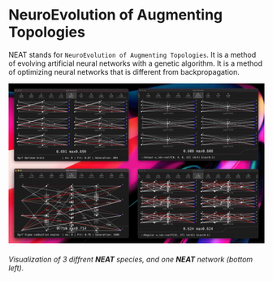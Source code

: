 # NeuroEvolution of Augmenting Topologies

NEAT stands for `NeuroEvolution of Augmenting Topologies`. It is a method of evolving artificial neural networks with a genetic algorithm. It is a method of optimizing neural networks that is different from backpropagation.

![network](./.github/assets/screen.jpg)
###### Visualization of 3 diffrent ***NEAT*** species, and one ***NEAT*** network (bottom left).
